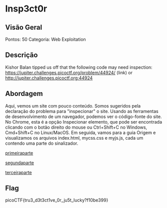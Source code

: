 # Insp3ct0r

## Visão Geral

Pontos: 50
Categoria: Web Exploitation

## Descrição

Kishor Balan tipped us off that the following code may need inspection: <https://jupiter.challenges.picoctf.org/problem/44924/> (link) or <http://jupiter.challenges.picoctf.org:44924>

## Abordagem

Aqui, vemos um site com pouco conteúdo. Somos sugeridos pela declaração do problema para "inspecionar" o site. Usando as ferramentas de desenvolvimento de um navegador, podemos ver o código-fonte do site. No Chrome, esta é a opção Inspecionar elemento, que pode ser encontrada clicando com o botão direito do mouse ou Ctrl+Shift+C no Windows, Cmd+Shift+C no Linux/MacOS. Em seguida, vamos para a guia Origem e visualizamos os arquivos index.html, mycss.css e myjs.js, cada um contendo uma parte do sinalizador.

[primeiraparte](primeiraparte.png)

[segundaparte](segundaparte.png)

[terceiraparte](terceiraparte.png)

## Flag

picoCTF{tru3_d3t3ct1ve_0r_ju5t_lucky?f10be399}

